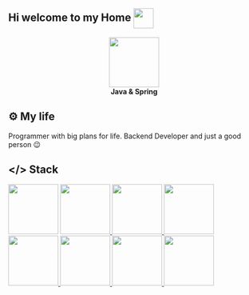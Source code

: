 ## Hi welcome to my Home <img src="https://github.com/goforbg/telegram-emoji-gifs/blob/master/wink.gif?raw=true" width="40" align="center"/>

<!--
**Misterser1/Misterser1** is a ✨ _special_ ✨ repository because its `README.md` (this file) appears on your GitHub profile.

Here are some ideas to get you started:

- 🔭 I’m currently working on ...
- 🌱 I’m currently learning ...
- 👯 I’m looking to collaborate on ...
- 🤔 I’m looking for help with ...
- 💬 Ask me about ...
- 📫 How to reach me: ...
- 😄 Pronouns: ...
- ⚡ Fun fact: ...
-->
<div id="header" align="center">
  <img src="https://img.icons8.com/?size=100&id=90519&format=png&color=000000" width="100"/>
</div>
<div id="header2" align="center">
  <b>Java & Spring</b>
</div>

## ⚙️ My life
Programmer with big plans for life. Backend Developer and just a good person 😉

## </> Stack
<div id="stack">
  <a href="https://www.java.com/ru/" style="text-decoration: none; display:inline-block; overflow:hidden;">
  <img src="https://img.icons8.com/?size=100&id=13679&format=png&color=000000" width="100"/>
  </a>
  <a href="https://spring.io/">
  <img src="https://img.icons8.com/?size=100&id=90519&format=png&color=000000" width="100"/>
  </a>
  <a href="https://www.postgresql.org/">
  <img src="https://img.icons8.com/?size=100&id=38561&format=png&color=000000" width="100"/>
  </a>
  <a href="https://httpd.apache.org/">
  <img src="https://img.icons8.com/?size=100&id=t5FJr3NzrPSm&format=png&color=000000" width="100"/>
  </a>
  <a href="https://github.com/session">
  <img src="https://img.icons8.com/?size=100&id=20906&format=png&color=000000" width="100"/>
  </a>
  <a href="https://www.docker.com/">
  <img src="https://img.icons8.com/?size=100&id=cdYUlRaag9G9&format=png&color=000000" width="100"/>
  </a>
  <a href="https://kafka.apache.org/">
  <img src="https://img.icons8.com/?size=100&id=fOhLNqGJsUbJ&format=png&color=000000" width="100"/>
  </a>
  <a href="https://hibernate.org/">
  <img src="https://cdn.icon-icons.com/icons2/2699/PNG/512/hibernate_logo_icon_171004.png" width="100"/>
  </a>
</div>
